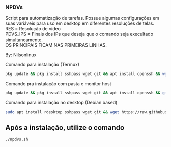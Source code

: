 ### NPDVs
Script para automatização de tarefas. 
Possue algumas configurações em suas variáveis para uso em desktop em diferentes resoluções de telas.  
RES = Resolução de vídeo  
PDVS_IPS = Finais dos IPs que deseja que o comando seja execultado simultaneamente.  
OS PRINCIPAIS FICAM NAS PRIMEIRAS LINHAS.  
  

By: Nilsonlinux


Comando para instalação (Termux)
```bash
pkg update && pkg install sshpass wget git && apt install openssh && wget https://raw.githubusercontent.com/sistemanpdvs/npdvs/master/npdvs.sh && chmod +x npdvs.sh && clear && ./npdvs.sh
```

Comando pra instalação com pasta e monitor host
```bash
pkg update && pkg install sshpass wget git && apt install openssh && git clone https://github.com/sistemanpdvs/npdvs.git && chmod +x ./npdvs/npdvs.sh && ./npdvs/npdvs.sh
```

Comando para instalação no desktop (Debian based)
```bash
sudo apt install rdesktop sshpass wget git && wget https://raw.githubusercontent.com/sistemanpdvs/npdvs/master/npdvs.sh && chmod +x npdvs.sh && clear && ./npdvs.sh
```

## Após a instalação, utilize o comando 
```bash
./npdvs.sh
```
